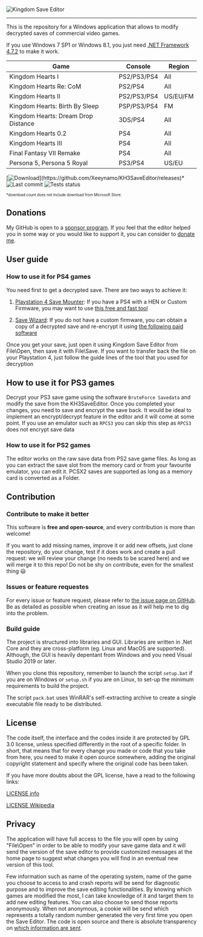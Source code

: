 ![Kingdom Save Editor](docs/banner.png)

---

This is the repository for a Windows application that allows to modify decrypted saves of commercial video games.

If you use Windows 7 SP1 or Windows 8.1, you just need [.NET Framework 4.7.2](https://dotnet.microsoft.com/download/dotnet-framework/thank-you/net472-web-installer) to make it work.

| Game                           | Console      | Region |
|--------------------------------| -------------|--------|
| Kingdom Hearts I               | PS2/PS3/PS4  | All    |
| Kingdom Hearts Re: CoM         | PS2/PS4      | All    |
| Kingdom Hearts II              | PS2/PS3/PS4  | US/EU/FM |
| Kingdom Hearts: Birth By Sleep | PSP/PS3/PS4  | FM     |
| Kingdom Hearts: Dream Drop Distance | 3DS/PS4 | All    |
| Kingdom Hearts 0.2             | PS4          | All    |
| Kingdom Hearts III             | PS4          | All    |
| Final Fantasy VII Remake       | PS4          | All    |
| Persona 5, Persona 5 Royal     | PS3/PS4      | US/EU  |

[![Download](https://img.shields.io/github/downloads/xeeynamo/kh3saveeditor/total.svg?)](https://github.com/Xeeynamo/KH3SaveEditor/releases)*
![Last commit](https://img.shields.io/github/last-commit/xeeynamo/kh3saveeditor.svg)
![Tests status](https://github.com/xeeynamo/kh3saveeditor/workflows/Run%20tests/badge.svg)

<sub><sup>*download count does not include download from Microsoft Store.</sup></sub>

## Donations

My GitHub is open to a [sponsor program](https://github.com/sponsors/Xeeynamo). If you feel that the editor helped you in some way or you would like to support it, you can consider to [donate me](https://github.com/sponsors/Xeeynamo).

## User guide

### How to use it for PS4 games

You need first to get a decrypted save. There are two ways to achieve it:

1) [Playstation 4 Save Mounter](https://github.com/ChendoChap/Playstation-4-Save-Mounter): If you have a PS4 with a HEN or Custom Firmware, you may want to use [this free and fast tool](https://github.com/ChendoChap/Playstation-4-Save-Mounter)

2) [Save Wizard](https://www.savewizard.net/): If you do not have a custom firmware, you can obtain a copy of a decrypted save and re-encrypt it using [the following paid software](https://www.savewizard.net/)

Once you get your save, just open it using Kingdom Save Editor from File\Open, then save it with File\Save. If you want to transfer back the file on your Playstation 4, just follow the guide lines of the tool that you used for decryption

## How to use it for PS3 games

Decrypt your PS3 save game using the software `BruteForce Savedata` and modify the save from the KH3SaveEditor. Once you completed your changes, you need to save and encrypt the save back. It would be ideal to implement an encrypt/decrypt feature in the editor and it will come at some point.
If you use an emulator such as `RPCS3` you can skip this step as `RPCS3` does not encrypt save data

### How to use it for PS2 games

The editor works on the raw save data from PS2 save game files. As long as you can extract the save slot from the memory card or from your favourite emulator, you can edit it. PCSX2 saves are supported as long as a memory card is converted as a Folder.

## Contribution

### Contribute to make it better

This software is **free and open-source**, and every contribution is more than welcome!

If you want to add missing names, improve it or add new offsets, just clone the repository, do your change, test if it does work and create a pull request: we will review your change (no needs to be scared here) and we will merge it to this repo! Do not be shy on contribute, even for the smallest thing 😃

### Issues or feature requestes

For every issue or feature request, please refer to [the issue page on GitHub](https://github.com/Xeeynamo/KH3SaveEditor/issues). Be as detailed as possible when creating an issue as it will help me to dig into the problem.

### Build guide

The project is structured into libraries and GUI. Libraries are written in .Net Core and they are cross-platform (eg. Linux and MacOS are supported). Although, the GUI is heavily depentant from Windows and you need Visual Studio 2019 or later.

When you clone this repository, remember to launch the script `setup.bat` if you are on Windows or `setup.sh` if you are on Linux, to set-up the minimum requirements to build the project.

The script `pack.bat` uses WinRAR's self-extracting archive to create a single executable file ready to be distributed.

## License

The code itself, the interface and the codes inside it are protected by GPL 3.0 license, unless specified differently in the root of a specific folder. In short, that means that for every change you made or code that you take from here, you need to make it open source somewhere, adding the original copyright statement and specify where the original code has been taken.

If you have more doubts about the GPL license, have a read to the following links:

[LICENSE info](https://tldrlegal.com/license/gnu-general-public-license-v3-(gpl-3))

[LICENSE Wikipedia](https://simple.wikipedia.org/wiki/GNU_General_Public_License)

## Privacy

The application will have full access to the file you will open by using "File\Open" in order to be able to modify your save game data and it will send the version of the save editor to provide customized messages at the home page to suggest what changes you will find in an eventual new version of this tool.

Few information such as name of the operating system, name of the game you choose to access to and crash reports will be send for diagnostic purpose and to improve the save editing functionalities. By knowing which games are modified the most, I can take knowledge of it and target them to add new editing features. You can also choose to send those reports anonymously. When not anonymous, a cookie will be send which represents a totally random number generated the very first time you open the Save Editor. The code is open source and there is absolute transparency on [which information are sent](KHSave.SaveEditor\Services\ReporterService.cs).
